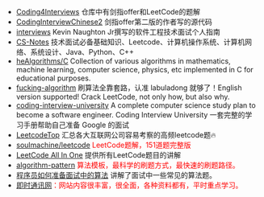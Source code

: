 <!--
 * @Author: JohnJeep
 * @Date: 2020-08-16 17:18:59
 * @LastEditTime: 2021-04-02 00:43:42
 * @LastEditors: Please set LastEditors
 * @Description: 数据结构与算法刷题参考
-->

- [Coding4Interviews](https://github.com/nlpjoe/Coding4Interviews) 仓库中有剑指offer和LeetCode的题解
- [CodingInterviewChinese2](https://github.com/zhedahht/CodingInterviewChinese2) 剑指offer第二版的作者写的源代码
- [interviews](https://github.com/kdn251/interviews/blob/master/README-zh-cn.md)  Kevin Naughton Jr撰写的软件工程技术面试个人指南
- [CS-Notes](https://github.com/CyC2018/CS-Notes/tree/master/notes)  技术面试必备基础知识、Leetcode、计算机操作系统、计算机网络、系统设计、Java、Python、C++
- [heAlgorithms/C](https://github.com/TheAlgorithms/C)   Collection of various algorithms in mathematics, machine learning, computer science, physics, etc implemented in C for educational purposes.
- [fucking-algorithm](https://github.com/labuladong/fucking-algorithm)  刷算法全靠套路，认准 labuladong 就够了！English version supported! Crack LeetCode, not only how, but also why.
- [coding-interview-university](https://github.com/jwasham/coding-interview-university)  A complete computer science study plan to become a software engineer. Coding Interview University 一套完整的学习手册帮助自己准备 Google 的面试
- [LeetcodeTop](https://github.com/afatcoder/LeetcodeTop)  汇总各大互联网公司容易考察的高频leetcode题🔥
- <font color="red">[soulmachine/leetcode](https://github.com/soulmachine/leetcode) LeetCode题解，151道题完整版</font>
- [LeetCode All In One](https://github.com/grandyang/leetcode) 提供所有LeetCode题目的讲解
- <font color="red">[algorithm-pattern](https://github.com/greyireland/algorithm-pattern) 算法模板，最科学的刷题方式，最快速的刷题路径。</font>
- [程序员如何准备面试中的算法](https://wizardforcel.gitbooks.io/the-art-of-programming-by-july/content/00.01.html) 讲解了面试中一些常见的算法题。
- <font color="red">[即时通讯网](http://www.52im.net/forum-105-1.html)：网站内容很丰富，很全面，各种资料都有，平时重点学习。</font>
